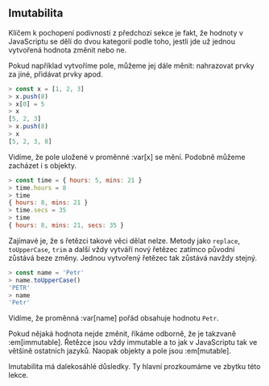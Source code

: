 ## Imutabilita

Klíčem k pochopení podivností z předchozí sekce je fakt, že hodnoty v JavaScriptu se dělí do dvou kategorií podle toho, jestli jde už jednou vytvořená hodnota změnit nebo ne.

Pokud například vytvoříme pole, můžeme jej dále měnit: nahrazovat prvky za jiné, přidávat prvky apod.

```js
> const x = [1, 2, 3]
> x.push(8)
> x[0] = 5
> x
[5, 2, 3]
> x.push(8)
> x
[5, 2, 3, 8]
```

Vidíme, že pole uložené v proměnné :var[x] se mění. Podobně můžeme zacházet i s objekty.

```js
> const time = { hours: 5, mins: 21 }
> time.hours = 8
> time
{ hours: 8, mins: 21 }
> time.secs = 35
> time
{ hours: 8, mins: 21, secs: 35 }
```

Zajímavé je, že s řetězci takové věci dělat nelze. Metody jako `replace`, `toUpperCase`, `trim` a další vždy vytváří nový řetězec zatímco původní zůstává beze změny. Jednou vytvořený řetězec tak zůstává navždy stejný. 

```js
> const name = 'Petr'
> name.toUpperCase()
'PETR'
> name
'Petr'
```

Vidíme, že proměnná :var[name] pořád obsahuje hodnotu `Petr`. 

Pokud nějaká hodnota nejde změnit, říkáme odborně, že je takzvaně :em[immutable]. Řetězce jsou vždy immutable a to jak v JavaScriptu tak ve většině ostatních jazyků. Naopak objekty a pole jsou :em[mutable]. 

Imutabilita má dalekosáhlé důsledky. Ty hlavní prozkoumáme ve zbytku této lekce.